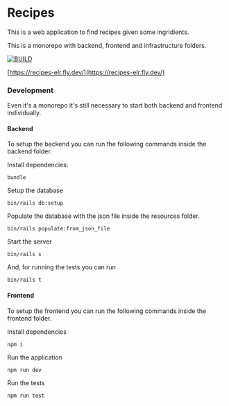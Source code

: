 # Recipes

This is a web application to find recipes given some ingridients.

This is a monorepo with backend, frontend and infrastructure folders.

[![BUILD](https://github.com/edgarlatorre/recipes/actions/workflows/ci.yml/badge.svg)](https://github.com/edgarlatorre/recipes/actions/workflows/ci.yml)

[https://recipes-elr.fly.dev/](https://recipes-elr.fly.dev/)

### Development

Even it's a monorepo it's still necessary to start both backend and frontend individually.

#### Backend

To setup the backend you can run the following commands inside the backend folder.

Install dependencies:

`bundle`

Setup the database

`bin/rails db:setup`

Populate the database with the json file inside the resources folder.

`bin/rails populate:from_json_file`

Start the server

`bin/rails s`

And, for running the tests you can run

`bin/rails t`

#### Frontend

To setup the frontend you can run the following commands inside the frontend folder.

Install dependencies

`npm i`

Run the application

`npm run dev`

Run the tests

`npm run test`
